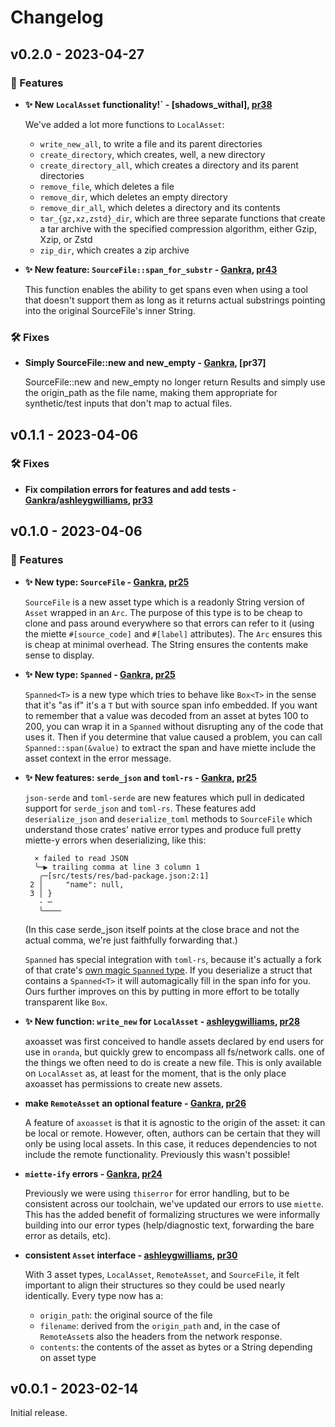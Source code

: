 # Changelog

## v0.2.0 - 2023-04-27

### 🎁 Features

- **✨ New `LocalAsset` functionality!` - [shadows_withal], [pr38]**

  We've added a lot more functions to `LocalAsset`:

  - `write_new_all`, to write a file and its parent directories
  - `create_directory`, which creates, well, a new directory
  - `create_directory_all`, which creates a directory and its parent directories
  - `remove_file`, which deletes a file
  - `remove_dir`, which deletes an empty directory
  - `remove_dir_all`, which deletes a directory and its contents
  - `tar_{gz,xz,zstd}_dir`, which are three separate functions that create a tar archive with the
    specified compression algorithm, either Gzip, Xzip, or Zstd
  - `zip_dir`, which creates a zip archive

- **✨ New feature: `SourceFile::span_for_substr` - [Gankra], [pr43]**

  This function enables the ability to get spans even when using a tool that
  doesn't support them as long as it returns actual substrings pointing into
  the original SourceFile's inner String.

### 🛠️ Fixes

- **Simply SourceFile::new and new_empty - [Gankra], [pr37]**

  SourceFile::new and new_empty no longer return Results and simply use the origin_path
  as the file name, making them appropriate for synthetic/test inputs that don't map
  to actual files.

[pr35]: https://github.com/axodotdev/axoasset/pull/35
[pr43]: https://github.com/axodotdev/axoasset/pull/43
[pr38]: https://github.com/axodotdev/axoasset/pull/38


## v0.1.1 - 2023-04-06

### 🛠️  Fixes

- **Fix compilation errors for features and add tests - [Gankra]/[ashleygwilliams], [pr33]**

[pr33]: https://github.com/axodotdev/axoasset/pull/33

## v0.1.0 - 2023-04-06

### 🎁 Features

- **✨ New type: `SourceFile` - [Gankra],  [pr25]**

  `SourceFile` is a new asset type which is a readonly String version of
  `Asset` wrapped in an `Arc`. The purpose of this type is to be cheap to
  clone and pass around everywhere so that errors can refer to it (using the
  miette `#[source_code]` and `#[label]` attributes). The `Arc` ensures this
  is cheap at minimal overhead. The String ensures the contents make sense to
  display.

- **✨ New type: `Spanned` - [Gankra],  [pr25]**

  `Spanned<T>` is a new type which tries to behave like `Box<T>` in the sense
  that it's "as if" it's a `T` but with source span info embedded. If you want
  to remember that a value was decoded from an asset at bytes 100 to 200, you
  can wrap it in a `Spanned` without disrupting any of the code that uses it.
  Then if you determine that value caused a problem, you can call
  `Spanned::span(&value)` to extract the span and have miette include the
  asset context in the error message.

- **✨ New features: `serde_json` and `toml-rs` - [Gankra],  [pr25]**

  `json-serde` and `toml-serde` are new features which pull in dedicated
  support for `serde_json` and `toml-rs`. These features add `deserialize_json`
  and `deserialize_toml` methods to `SourceFile` which understand those crates'
  native error types and produce full pretty miette-y errors when deserializing,
  like this:

  ```
    × failed to read JSON
    ╰─▶ trailing comma at line 3 column 1
     ╭─[src/tests/res/bad-package.json:2:1]
   2 │     "name": null,
   3 │ }
     · ─
     ╰────
  ```

  (In this case serde_json itself points at the close brace and not the actual comma, we're just faithfully forwarding that.)

  `Spanned` has special integration with `toml-rs`, because it's actually a
  fork of that crate's [own magic `Spanned` type]. If you deserialize a struct
  that contains a `Spanned<T>` it will automagically fill in the span info
  for you. Ours further improves on this by putting in more effort to be totally
  transparent like `Box`.

- **✨ New function: `write_new` for `LocalAsset` - [ashleygwilliams], [pr28]**

  axoasset was first conceived to handle assets declared by end users for use
  in `oranda`, but quickly grew to encompass all fs/network calls. one of the
  things we often need to do is create a new file. This is only available on
  `LocalAsset` as, at least for the moment, that is the only place axoasset
  has permissions to create new assets.

- **make `RemoteAsset` an optional feature - [Gankra], [pr26]**

  A feature of `axoasset` is that it is agnostic to the origin of the asset:
  it can be local or remote. However, often, authors can be certain that they
  will only be using local assets. In this case, it reduces dependencies to
  not include the remote functionality. Previously this wasn't possible!

- **`miette-ify` errors - [Gankra], [pr24]**

  Previously we were using `thiserror` for error handling, but to be consistent
  across our toolchain, we've updated our errors to use `miette`. This has the
  added benefit of formalizing structures we were informally building into our
  error types (help/diagnostic text, forwarding the bare error as details, etc).


- **consistent `Asset` interface - [ashleygwilliams], [pr30]**

  With 3 asset types, `LocalAsset`, `RemoteAsset`, and `SourceFile`, it felt
  important to align their structures so they could be used nearly identically.
  Every type now has a:

     - `origin_path`: the original source of the file
     - `filename`: derived from the `origin_path` and, in the case of `RemoteAsset`s
        also the headers from the network response.
     - `contents`: the contents of the asset as bytes or a String depending on
        asset type

[pr24]: https://github.com/axodotdev/axoasset/pull/24
[pr25]: https://github.com/axodotdev/axoasset/pull/25
[pr26]: https://github.com/axodotdev/axoasset/pull/26
[pr28]: https://github.com/axodotdev/axoasset/pull/28
[pr30]: https://github.com/axodotdev/axoasset/pull/30

[own magic `Spanned` type]: https://docs.rs/toml/latest/toml/struct.Spanned.html

## v0.0.1 - 2023-02-14

Initial release.

[ashleygwilliams]: https://github.com/ashleygwilliams
[gankra]: https://github.com/gankra
[shadows-withal]: https://github.com/shadows-withal

